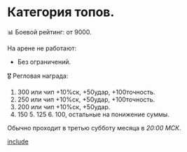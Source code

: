 # Категория топов.
📊 Боевой рейтинг: от 9000.

На арене не работают:
  * Без ограничений.

🎖️ Регловая награда:
1. 300 или чип +10%ск, +50удар, +100точность.
2. 250 или чип +10%ск, +50удар, +100точность.
3. 200 или чип +10%ск, +50удар.
4. 150 5. 125 6. 100, остальные на понижение суммы.

Обычно проходит в третью субботу месяца в *20:00 МСК*.

[include](/sys/event/tok/footer)